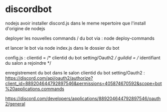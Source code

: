# discordbot
nodejs
avoir installer discord.js dans le meme repertoire que l'install d'origine de nodejs



deployer les nouvelles   commands / du bot via :
node deploy-commands

et lancer le bot via
node index.js dans le dossier du bot


config.js :
 clientid = /* clientid du bot setting/Oauth2 */
 guildid = /* identifiant du salon a rejoindre */
 
 enregistrement du bot dans le salon  clientid du bot setting/Oauth2 :
 https://discord.com/api/oauth2/authorize?client_id=889204644792897546&permissions=405874670592&scope=bot%20applications.commands
 
 https://discord.com/developers/applications/889204644792897546/oauth2/general

